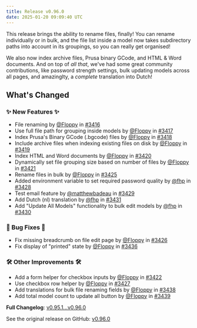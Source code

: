 ```yaml
---
title: Release v0.96.0
date: 2025-01-20 09:09:40 UTC
---
```

This release brings the ability to rename files, finally! You can rename individually or in bulk, and the file list inside a model now takes subdirectory paths into account in its groupings, so you can really get organised!

We also now index archive files, Prusa binary GCode, and HTML & Word documents. And on top of *all that*, we've had some great community contributions, like password strength settings, bulk updating models across all pages, and amazinglty, a _complete_ translation into Dutch!

## What's Changed
### ✨ New Features ✨
* File renaming by [@Floppy](https://github.com/Floppy) in [#3416](https://github.com/manyfold3d/manyfold/pull/3416)
* Use full file path for grouping inside models by [@Floppy](https://github.com/Floppy) in [#3417](https://github.com/manyfold3d/manyfold/pull/3417)
* Index Prusa's Binary GCode (.bgcode) files by [@Floppy](https://github.com/Floppy) in [#3418](https://github.com/manyfold3d/manyfold/pull/3418)
* Include archive files when indexing existing files on disk by [@Floppy](https://github.com/Floppy) in [#3419](https://github.com/manyfold3d/manyfold/pull/3419)
* Index HTML and Word documents by [@Floppy](https://github.com/Floppy) in [#3420](https://github.com/manyfold3d/manyfold/pull/3420)
* Dynamically set file grouping size based on number of files by [@Floppy](https://github.com/Floppy) in [#3421](https://github.com/manyfold3d/manyfold/pull/3421)
* Rename files in bulk by [@Floppy](https://github.com/Floppy) in [#3425](https://github.com/manyfold3d/manyfold/pull/3425)
* Added environment variable to set required password quality by [@fhp](https://github.com/fhp) in [#3428](https://github.com/manyfold3d/manyfold/pull/3428)
* Test email feature by [@matthewbadeau](https://github.com/matthewbadeau) in [#3429](https://github.com/manyfold3d/manyfold/pull/3429)
* Add Dutch (nl) translation by [@fhp](https://github.com/fhp) in [#3431](https://github.com/manyfold3d/manyfold/pull/3431)
* Add "Update All Models" functionality to bulk edit models by [@fhp](https://github.com/fhp) in [#3430](https://github.com/manyfold3d/manyfold/pull/3430)
### 🐛 Bug Fixes 🐛
* Fix missing breadcrumb on file edit page by [@Floppy](https://github.com/Floppy) in [#3426](https://github.com/manyfold3d/manyfold/pull/3426)
* Fix display of "printed" state by [@Floppy](https://github.com/Floppy) in [#3436](https://github.com/manyfold3d/manyfold/pull/3436)
### 🛠️ Other Improvements 🛠️
* Add a form helper for checkbox inputs by [@Floppy](https://github.com/Floppy) in [#3422](https://github.com/manyfold3d/manyfold/pull/3422)
* Use checkbox row helper by [@Floppy](https://github.com/Floppy) in [#3427](https://github.com/manyfold3d/manyfold/pull/3427)
* Add translations for bulk file renaming fields by [@Floppy](https://github.com/Floppy) in [#3438](https://github.com/manyfold3d/manyfold/pull/3438)
* Add total model count to update all button by [@Floppy](https://github.com/Floppy) in [#3439](https://github.com/manyfold3d/manyfold/pull/3439)


**Full Changelog**: [v0.95.1...v0.96.0](https://github.com/manyfold3d/manyfold/compare/v0.95.1...v0.96.0)

See the original release on GitHub: [v0.96.0](https://github.com/manyfold3d/manyfold/releases/tag/v0.96.0)
